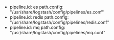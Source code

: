 - pipeline.id: es
  path.config: "/usr/share/logstash/config/pipelines/es.conf"
- pipeline.id: redis
  path.config: "/usr/share/logstash/config/pipelines/redis.conf"
- pipeline.id: mq
  path.config: "/usr/share/logstash/config/pipelines/mq.conf"

